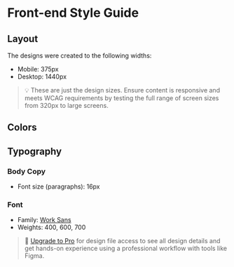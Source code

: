 # Front-end Style Guide

## Layout

The designs were created to the following widths:

-   Mobile: 375px
-   Desktop: 1440px

> 💡 These are just the design sizes. Ensure content is responsive and meets WCAG requirements by testing the full range of screen sizes from 320px to large screens.

## Colors

<!-- - White: hsl(0, 0%, 100%) -->
<!-- - Light pink: hsl(275, 100%, 97%) -->
<!-- - Grayish purple: hsl(292, 16%, 49%) -->
<!-- - Dark purple: hsl(292, 42%, 14%) -->

## Typography

### Body Copy

-   Font size (paragraphs): 16px

### Font

-   Family: [Work Sans](https://fonts.google.com/specimen/Work+Sans)
-   Weights: 400, 600, 700

> 💎 [Upgrade to Pro](https://www.frontendmentor.io/pro?ref=style-guide) for design file access to see all design details and get hands-on experience using a professional workflow with tools like Figma.
